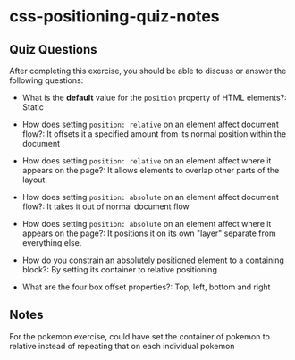# css-positioning-quiz-notes

## Quiz Questions

After completing this exercise, you should be able to discuss or answer the following questions:

- What is the **default** value for the `position` property of HTML elements?: Static

- How does setting `position: relative` on an element affect document flow?: It offsets it a specified amount from its normal position within the document

- How does setting `position: relative` on an element affect where it appears on the page?: It allows elements to overlap other parts of the layout.

- How does setting `position: absolute` on an element affect document flow?: It takes it out of normal document flow

- How does setting `position: absolute` on an element affect where it appears on the page?: It positions it on its own "layer" separate from everything else.

- How do you constrain an absolutely positioned element to a containing block?: By setting its container to relative positioning

- What are the four box offset properties?: Top, left, bottom and right

## Notes

For the pokemon exercise, could have set the container of pokemon to relative instead of repeating that on each individual pokemon

```

```

